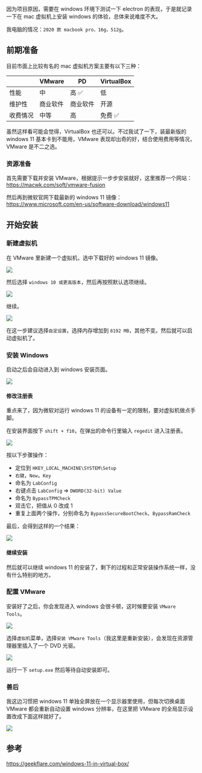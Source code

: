 因为项目原因，需要在 windows 环境下测试一下 electron 的表现，于是就记录一下在 mac 虚拟机上安装 windows 的体验，总体来说难度不大。

我电脑的情况：`2020 款 macbook pro，16g，512g`。

## 前期准备

目前市面上比较有名的 mac 虚拟机方案主要有以下三种：

|          | VMware   | PD       | VirtualBox |
| -------- | -------- | -------- | ---------- |
| 性能     | 中       | 高 ✅    | 低         |
| 维护性   | 商业软件 | 商业软件 | 开源       |
| 收费情况 | 中等     | 高       | 免费 ✅    |

虽然这样看可能会觉得，VirtualBox 也还可以。不过我试了一下，装最新版的 windows 11 基本卡到不能用，VMware 表现却出奇的好，结合使用费用等情况，VMware 是不二之选。

### 资源准备

首先需要下载并安装 VMware，根据提示一步步安装就好，这里推荐一个网站：https://macwk.com/soft/vmware-fusion

然后再到微软官网下载最新的 windows 11 镜像：https://www.microsoft.com/en-us/software-download/windows11

## 开始安装

### 新建虚拟机

在 VMware 里新建一个虚拟机，选中下载好的 windows 11 镜像。

![](https://tva1.sinaimg.cn/large/e6c9d24egy1h666c97oh4j20hs0et74s.jpg)

然后选择 `windows 10 或更高版本`，然后再按照默认选项继续。

![](https://tva1.sinaimg.cn/large/e6c9d24egy1h666day4kpj20hs0etdg2.jpg)

继续。

![](https://tva1.sinaimg.cn/large/e6c9d24egy1h666e62yc5j20hs0etmxo.jpg)

在这一步建议选择`自定设置`，选择内存增加到 `8192 MB`，其他不变。然后就可以启动虚拟机了。

### 安装 Windows

启动之后会自动进入到 windows 安装页面。

![](https://tva1.sinaimg.cn/large/e6c9d24egy1h666hvta4gj20l40hg74e.jpg)

#### 修改注册表

重点来了，因为微软对运行 windows 11 的设备有一定的限制，要对虚拟机做点手脚。

在安装界面按下 `shift + f10`，在弹出的命令行里输入 `regedit` 进入注册表。

![](https://tva1.sinaimg.cn/large/e6c9d24egy1h666ke8g9ij20si0net96.jpg)

按以下步骤操作：

- 定位到 `HKEY_LOCAL_MACHINE\SYSTEM\Setup`
- `右键`，`New`，`Key`
- 命名为 `LabConfig`
- 右键点击 `LabConfig` => `DWORD(32-bit) Value`
- 命名为 `BypassTPMCheck`
- 双击它，把值从 0 改成 1
- 重复上面两个操作，分别命名为 `BypassSecureBootCheck`、`BypassRamCheck`

最后，会得到这样的一个结果：

![](https://tva1.sinaimg.cn/large/e6c9d24egy1h666os3rp0j20si0nemy7.jpg)

#### 继续安装

然后就可以继续 windows 11 的安装了，剩下的过程和正常安装操作系统一样，没有什么特别的地方。

### 配置 VMware

安装好了之后，你会发现进入 windows 会很卡顿，这时候要安装 `VMware Tools`。

![](https://tva1.sinaimg.cn/large/e6c9d24egy1h666rnsdyij20xr0n8ta0.jpg)

选择`虚拟机`菜单，选择`安装 VMware Tools`（我这里是重新安装），会发现在资源管理器里插入了一个 DVD 光驱。

![](https://tva1.sinaimg.cn/large/e6c9d24egy1h666uf1x7ij20v70hjmzo.jpg)

运行一下 `setup.exe` 然后等待自动安装即可。

### 善后

我这边习惯把 windows 11 单独全屏放在一个显示器里使用，但每次切换桌面 VMware 都会重新自动设置 windows 分辨率，在这里把 VMware 的全局显示设置改成下面这样就好了。

![](https://tva1.sinaimg.cn/large/e6c9d24egy1h666yeug8mj20w40arq4f.jpg)

## 参考

https://geekflare.com/windows-11-in-virtual-box/
